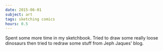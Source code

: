 ```yaml
---
date: 2015-06-01
subject: art
tags: sketching comics
hours: 0.5
---
```


Spent some more time in my sketchbook. Tried to draw some really loose dinosaurs then tried to redraw some stuff from Jeph Jaques' blog.
